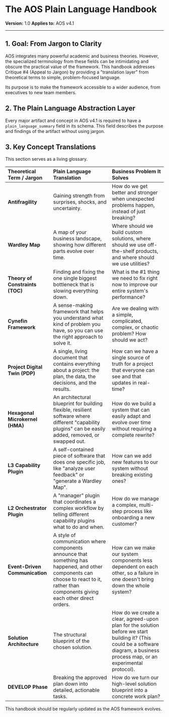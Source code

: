 # The AOS Plain Language Handbook

**Version:** 1.0
**Applies to:** AOS v4.1

---

## 1. Goal: From Jargon to Clarity

AOS integrates many powerful academic and business theories. However, the specialized terminology from these fields can be intimidating and obscure the practical value of the framework. This handbook addresses Critique #4 (Appeal to Jargon) by providing a "translation layer" from theoretical terms to simple, problem-focused language.

Its purpose is to make the framework accessible to a wider audience, from executives to new team members.

## 2. The Plain Language Abstraction Layer

Every major artifact and concept in AOS v4.1 is required to have a `plain_language_summary` field in its schema. This field describes the purpose and findings of the artifact without using jargon.

## 3. Key Concept Translations

This section serves as a living glossary.

| Theoretical Term / Jargon | Plain Language Translation | Business Problem It Solves |
| :--- | :--- | :--- |
| **Antifragility** | Gaining strength from surprises, shocks, and uncertainty. | How do we get better and stronger when unexpected problems happen, instead of just breaking? |
| **Wardley Map** | A map of your business landscape, showing how different parts evolve over time. | Where should we build custom solutions, where should we use off-the-shelf products, and where should we use utilities? |
| **Theory of Constraints (TOC)**| Finding and fixing the one single biggest bottleneck that is slowing everything down. | What is the #1 thing we need to fix right now to improve our entire system's performance? |
| **Cynefin Framework** | A sense-making framework that helps you understand what kind of problem you have, so you can use the right approach to solve it. | Are we dealing with a simple, complicated, complex, or chaotic problem? How should we act? |
| **Project Digital Twin (PDP)** | A single, living document that contains everything about a project: the plan, the data, the decisions, and the results. | How can we have a single source of truth for a project that everyone can see and that updates in real-time? |
| **Hexagonal Microkernel (HMA)** | An architectural blueprint for building flexible, resilient software where different "capability plugins" can be easily added, removed, or swapped out. | How do we build a system that can easily adapt and evolve over time without requiring a complete rewrite? |
| **L3 Capability Plugin** | A self-contained piece of software that does one specific job, like "analyze user feedback" or "generate a Wardley Map". | How can we add new features to our system without breaking existing ones? |
| **L2 Orchestrator Plugin** | A "manager" plugin that coordinates a complex workflow by telling different capability plugins what to do and when. | How do we manage a complex, multi-step process like onboarding a new customer? |
| **Event-Driven Communication** | A style of communication where components announce that something has happened, and other components can choose to react to it, rather than components giving each other direct orders. | How can we make our system components less dependent on each other, so a failure in one doesn't bring down the whole system? |
| **Solution Architecture** | The structural blueprint of the chosen solution. | How do we create a clear, agreed-upon plan for the solution before we start building it? (This could be a software diagram, a business process map, or an experimental protocol). |
| **DEVELOP Phase** | Breaking the approved plan down into detailed, actionable tasks. | How do we turn our high-level solution blueprint into a concrete work plan? |

This handbook should be regularly updated as the AOS framework evolves. 
